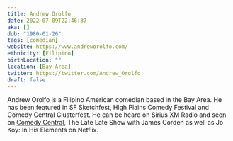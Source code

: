 ```yaml
---
title: Andrew Orolfo
date: 2022-07-09T22:46:37
aka: []
dob: "1980-01-26"
tags: [comedian]
website: https://www.andreworolfo.com/
ethnicity: [Filipino]
birthLocation: ""
location: [Bay Area]
twitter: https://twitter.com/Andrew_Orolfo
draft: false
---
```


Andrew Orolfo is a Filipino American comedian based in the Bay Area. He has been featured in SF Sketchfest, High Plains Comedy Festival and Comedy Central Clusterfest. He can be heard on Sirius XM Radio and seen on [Comedy Central](https://www.youtube.com/watch?v=BSjax05IWc0), The Late Late Show with James Corden as well as Jo Koy: In His Elements on Netflix.
